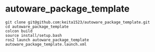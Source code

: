 # autoware_package_template

```
git clone git@github.com:keita1523/autoware_package_template.git
cd autoware_package_template
colcon build
source install/setup.bash
ros2 launch autoware_package_template autoware_package_template.launch.xml
```
